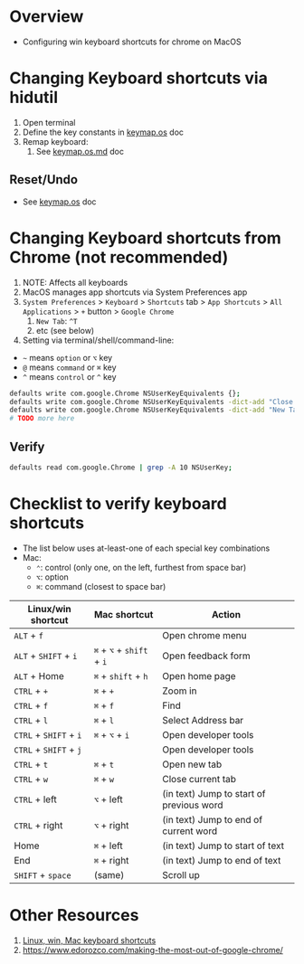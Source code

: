 # Overview

- Configuring win keyboard shortcuts for chrome on MacOS

# Changing Keyboard shortcuts via hidutil

1. Open terminal
1. Define the key constants in [keymap.os](./keymap.os.md#steps-via-command-line) doc
1. Remap keyboard:
    1. See [keymap.os.md](./keymap.os.md) doc

## Reset/Undo

- See [keymap.os](./keymap.os.md#resetundo) doc

# Changing Keyboard shortcuts from Chrome (not recommended)
1. NOTE: Affects all keyboards
1. MacOS manages app shortcuts via System Preferences app
1. `System Preferences` > `Keyboard` > `Shortcuts` tab > `App Shortcuts` > `All Applications` > `+` button > `Google Chrome`
    1. `New Tab`: `^T`
    1. etc (see below)
1. Setting via terminal/shell/command-line:

- `~` means `option` or `⌥` key
- `@` means `command` or `⌘` key
- `^` means `control` or `^` key
```sh
defaults write com.google.Chrome NSUserKeyEquivalents {};
defaults write com.google.Chrome NSUserKeyEquivalents -dict-add "Close Tab" "^w";
defaults write com.google.Chrome NSUserKeyEquivalents -dict-add "New Tab" "⌘t";
# TODO more here
```

## Verify

```sh
defaults read com.google.Chrome | grep -A 10 NSUserKey;
```

# Checklist to verify keyboard shortcuts

- The list below uses at-least-one of each special key combinations
- Mac:
    - `⌃`: control (only one, on the left, furthest from space bar)
    - `⌥`: option
    - `⌘`: command (closest to space bar)

| Linux/win shortcut     | Mac shortcut              | Action                                   |
|------------------------|---------------------------|------------------------------------------|
| `ALT` + `f`            |                           | Open chrome menu                         |
| `ALT` + `SHIFT` + `i`  | `⌘` + `⌥` + `shift` + `i` | Open feedback form                       |
| `ALT` + Home           | `⌘` + `shift` + `h`       | Open home page                           |
| `CTRL` + `+`           | `⌘` + `+`                 | Zoom in                                  |
| `CTRL` + `f`           | `⌘` + `f`                 | Find                                     |
| `CTRL` + `l`           | `⌘` + `l`                 | Select Address bar                       |
| `CTRL` + `SHIFT` + `i` | `⌘` + `⌥` + `i`           | Open developer tools                     |
| `CTRL` + `SHIFT` + `j` |                           | Open developer tools                     |
| `CTRL` + `t`           | `⌘` + `t`                 | Open new tab                             |
| `CTRL` + `w`           | `⌘` + `w`                 | Close current tab                        |
| `CTRL` + left          | `⌥` + left                | (in text) Jump to start of previous word |
| `CTRL` + right         | `⌥` + right               | (in text) Jump to end of current word    |
| Home                   | `⌘` + left                | (in text) Jump to start of text          |
| End                    | `⌘` + right               | (in text) Jump to end of text            |
| `SHIFT` + `space`      | (same)                    | Scroll up                                |

# Other Resources

1. [Linux, win, Mac keyboard shortcuts](https://support.google.com/chrome/answer/157179?hl=en&co=GENIE.Platform%3DDesktop)
1. https://www.edorozco.com/making-the-most-out-of-google-chrome/
